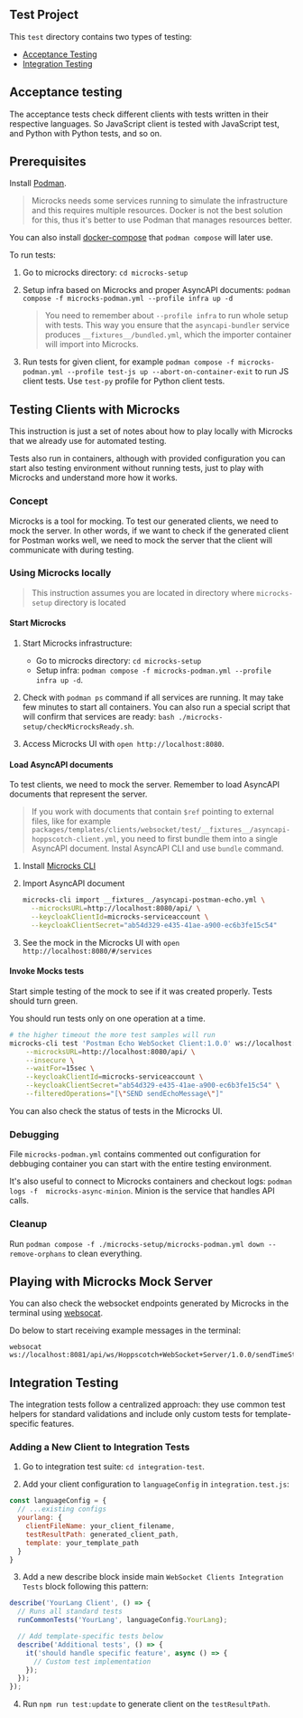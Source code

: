 ## Test Project

This `test` directory contains two types of testing: 
- [Acceptance Testing](#acceptance-testing)
- [Integration Testing](#integration-testing)

## Acceptance testing

The acceptance tests check different clients with tests written in their respective languages. So JavaScript client is tested with JavaScript test, and Python with Python tests, and so on.

## Prerequisites

Install [Podman](https://podman.io/docs/installation). 

> Microcks needs some services running to simulate the infrastructure and this requires multiple resources. Docker is not the best solution for this, thus it's better to use Podman that manages resources better.

You can also install [docker-compose](https://docs.docker.com/compose/install/) that `podman compose` will later use.

To run tests: 

1. Go to microcks directory: `cd microcks-setup`

1. Setup infra based on Microcks and proper AsyncAPI documents: `podman compose -f microcks-podman.yml --profile infra up -d`

    > You need to remember about `--profile infra` to run whole setup with tests. This way you ensure that the `asyncapi-bundler` service produces `__fixtures__/bundled.yml`, which the importer container will import into Microcks.

1. Run tests for given client, for example `podman compose -f microcks-podman.yml --profile test-js up --abort-on-container-exit` to run JS client tests. Use `test-py` profile for Python client tests.

## Testing Clients with Microcks

This instruction is just a set of notes about how to play locally with Microcks that we already use for automated testing.

Tests also run in containers, although with provided configuration you can start also testing environment without running tests, just to play with Microcks and understand more how it works.

### Concept

Microcks is a tool for mocking. To test our generated clients, we need to mock the server. In other words, if we want to check if the generated client for Postman works well, we need to mock the server that the client will communicate with during testing.

### Using Microcks locally

> This instruction assumes you are located in directory where `microcks-setup` directory is located

#### Start Microcks

1. Start Microcks infrastructure: 
    - Go to microcks directory: `cd microcks-setup`
    - Setup infra: `podman compose -f microcks-podman.yml --profile infra up -d`.

1. Check with `podman ps` command if all services are running. It may take few minutes to start all containers. You can also run a special script that will confirm that services are ready: `bash ./microcks-setup/checkMicrocksReady.sh`.

1. Access Microcks UI with `open http://localhost:8080`.

#### Load AsyncAPI documents

To test clients, we need to mock the server. Remember to load AsyncAPI documents that represent the server.

> If you work with documents that contain `$ref` pointing to external files, like for example `packages/templates/clients/websocket/test/__fixtures__/asyncapi-hoppscotch-client.yml`, you need to first bundle them into a single AsyncAPI document. Instal AsyncAPI CLI and use `bundle` command. 

1. Install [Microcks CLI](https://microcks.io/documentation/guides/automation/cli/)

1. Import AsyncAPI document
    ```bash
    microcks-cli import __fixtures__/asyncapi-postman-echo.yml \
      --microcksURL=http://localhost:8080/api/ \
      --keycloakClientId=microcks-serviceaccount \
      --keycloakClientSecret="ab54d329-e435-41ae-a900-ec6b3fe15c54"
    ```

1. See the mock in the Microcks UI with `open http://localhost:8080/#/services`

#### Invoke Mocks tests

Start simple testing of the mock to see if it was created properly. Tests should turn green.

You should run tests only on one operation at a time.

```bash
# the higher timeout the more test samples will run
microcks-cli test 'Postman Echo WebSocket Client:1.0.0' ws://localhost:8081/api/ws/Postman+Echo+WebSocket+Client/1.0.0/sendEchoMessage ASYNC_API_SCHEMA \
    --microcksURL=http://localhost:8080/api/ \
    --insecure \
    --waitFor=15sec \
    --keycloakClientId=microcks-serviceaccount \
    --keycloakClientSecret="ab54d329-e435-41ae-a900-ec6b3fe15c54" \
    --filteredOperations="[\"SEND sendEchoMessage\"]"
```

You can also check the status of tests in the Microcks UI.

### Debugging 

File `microcks-podman.yml` contains commented out configuration for debbuging container you can start with the entire testing environment.

It's also useful to connect to Microcks containers and checkout logs: `podman logs -f  microcks-async-minion`. Minion is the service that handles API calls.

### Cleanup

Run `podman compose -f ./microcks-setup/microcks-podman.yml down --remove-orphans` to clean everything.

## Playing with Microcks Mock Server

You can also check the websocket endpoints generated by Microcks in the terminal using [websocat](https://github.com/vi/websocat).

Do below to start receiving example messages in the terminal:
```
websocat ws://localhost:8081/api/ws/Hoppscotch+WebSocket+Server/1.0.0/sendTimeStampMessage
```

## Integration Testing 

The integration tests follow a centralized approach: they use common test helpers for standard validations and include only custom tests for template-specific features.

### Adding a New Client to Integration Tests

1. Go to integration test suite: `cd integration-test`.

2. Add your client configuration to `languageConfig` in `integration.test.js`:
```js
const languageConfig = {
  // ...existing configs
  yourlang: {
    clientFileName: your_client_filename,
    testResultPath: generated_client_path,
    template: your_template_path
  }
}
```

3. Add a new describe block inside main `WebSocket Clients Integration Tests` block following this pattern:
```js
describe('YourLang Client', () => {
  // Runs all standard tests
  runCommonTests('YourLang', languageConfig.YourLang);

  // Add template-specific tests below
  describe('Additional tests', () => {
    it('should handle specific feature', async () => {
      // Custom test implementation
    });
  });
});
```

4. Run `npm run test:update` to generate client on the `testResultPath`. 